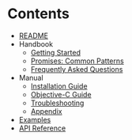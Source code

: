 # Contents

* [README](../README.md)
* Handbook
  * [Getting Started](GettingStarted.md)
  * [Promises: Common Patterns](CommonPatterns.md)
  * [Frequently Asked Questions](FAQ.md)
* Manual
  * [Installation Guide](Installation.md)
  * [Objective-C Guide](ObjectiveC.md)
  * [Troubleshooting](Troubleshooting.md)
  * [Appendix](Appendix.md)
* [Examples](Examples)
* [API Reference](https://mxcl.dev/PromiseKit/reference/v7/Classes/Promise.html)
